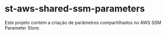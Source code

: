 # st-aws-shared-ssm-parameters
Este projeto contém a criação de parâmetros compartilhados no AWS SSM Parameter Store.
